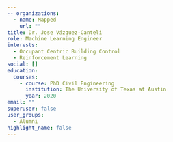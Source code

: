 ```yaml
---
-- organizations:
  - name: Mapped
    url: ""
title: Dr. Jose Vázquez-Canteli
role: Machine Learning Engineer
interests:
  - Occupant Centric Building Control
  - Reinforcement Learning
social: []
education:
  courses:
    - course: PhD Civil Engineering
      institution: The University of Texas at Austin
      year: 2020
email: ""
superuser: false
user_groups:
  - Alumni
highlight_name: false
---
```

